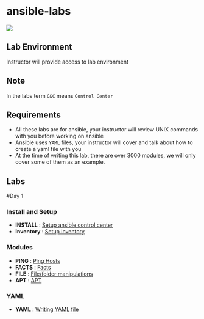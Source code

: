 # ansible-labs

![](https://upload.wikimedia.org/wikipedia/commons/thumb/2/24/Ansible_logo.svg/200px-Ansible_logo.svg.png)

## Lab Environment

Instructor will provide access to lab environment

## Note

In the labs term `C&C` means `Control Center`

## Requirements

- All these labs are for ansible, your instructor will review UNIX commands with you before working on ansible
- Ansible uses `YAML` files, your instructor will cover and talk about how to create a yaml file with you
- At the time of writing this lab, there are over 3000 modules, we will only cover some of them as an example.

## Labs

#Day 1

### Install and Setup

* __INSTALL__ : [Setup ansible control center](setup/Install-Ansible.md)
* __Inventory__ : [Setup inventory](setup/Configure-Inventory.md)

### Modules

* __PING__ : [Ping Hosts](modules/Module-Ping.md)
* __FACTS__ : [Facts](modules/Module-Facts.md)
* __FILE__ : [File/folder manipulations](modules/Module-Facts.md)
* __APT__ : [APT ](modules/Module-apt.md)

### YAML

* __YAML__ : [Writing YAML file](yaml/README.md)

